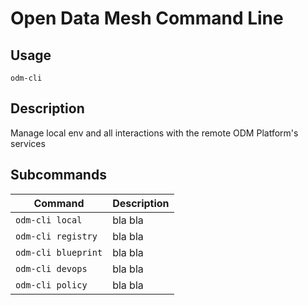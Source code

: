 # Open Data Mesh Command Line

## Usage

`odm-cli`

## Description

Manage local env and all interactions with the remote ODM Platform's services

## Subcommands

Command|Description
-------|----------
`odm-cli local`|bla bla
`odm-cli registry`|bla bla
`odm-cli blueprint`|bla bla
`odm-cli devops`|bla bla
`odm-cli policy`|bla bla
